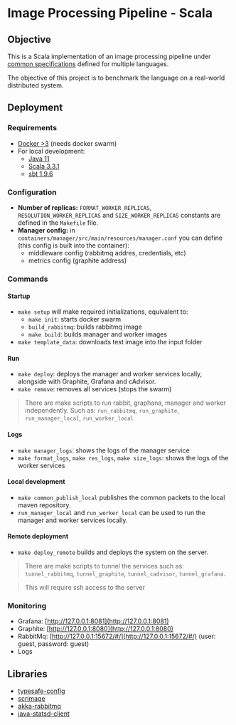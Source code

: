 # Image Processing Pipeline - Scala

## Objective

This is a Scala implementation of an image processing pipeline under [common specifications](https://github.com/tpf-concurrent-benchmarks/docs/tree/main/image_processing) defined for multiple languages.

The objective of this project is to benchmark the language on a real-world distributed system.

## Deployment

### Requirements

- [Docker >3](https://www.docker.com/) (needs docker swarm)
- For local development:
  - [Java 11](https://www.oracle.com/java/technologies/javase-jdk11-downloads.html)
  - [Scala 3.3.1](https://www.scala-lang.org/download/)
  - [sbt 1.9.6](https://www.scala-sbt.org/)

### Configuration

- **Number of replicas:** `FORMAT_WORKER_REPLICAS`, `RESOLUTION_WORKER_REPLICAS` and `SIZE_WORKER_REPLICAS` constants are defined in the `Makefile` file.
- **Manager config:** in `containers/manager/src/main/resources/manager.conf` you can define (this config is built into the container):
  - middleware config (rabbitmq addres, credentials, etc)
  - metrics config (graphite address)

### Commands

#### Startup

- `make setup` will make required initializations, equivalent to:
  - `make init`: starts docker swarm
  - `build_rabbitmq`: builds rabbitmq image
  - `make build`: builds manager and worker images
- `make template_data`: downloads test image into the input folder

#### Run

- `make deploy`: deploys the manager and worker services locally, alongside with Graphite, Grafana and cAdvisor.
- `make remove`: removes all services (stops the swarm)

> There are make scripts to run rabbit, graphana, manager and worker independently.
> Such as: `run_rabbitmq`, `run_graphite`, `run_manager_local`, `run_worker_local`

#### Logs

- `make manager_logs`: shows the logs of the manager service
- `make format_logs`, `make res_logs`, `make size_logs`: shows the logs of the worker services

#### Local development

- `make common_publish_local` publishes the common packets to the local maven repository.
- `run_manager_local` and `run_worker_local` can be used to run the manager and worker services locally.

#### Remote deployment

- `make deploy_remote` builds and deploys the system on the server.

> There are make scripts to tunnel the services such as: `tunnel_rabbitmq`, `tunnel_graphite`, `tunnel_cadvisor`, `tunnel_grafana`.

> This will require ssh access to the server

### Monitoring

- Grafana: [http://127.0.0.1:8081](http://127.0.0.1:8081)
- Graphite: [http://127.0.0.1:8080](http://127.0.0.1:8080)
- RabbitMq: [http://127.0.0.1:15672/#/](http://127.0.0.1:15672/#/) (user: guest, password: guest)
- Logs

## Libraries

- [typesafe-config](https://github.com/lightbend/config)
- [scrimage](https://github.com/sksamuel/scrimage)
- [akka-rabbitmq](https://github.com/ShellRechargeSolutionsEU/akka-rabbitmq)
- [java-statsd-client](https://github.com/tim-group/java-statsd-client)
